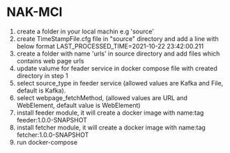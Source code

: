 # NAK-MCI
1. create a folder in your local machin e.g 'source'
2. create TimeStampFile.cfg file in "source" directory and add a line with below format
    LAST_PROCESSED_TIME=2021-10-22 23:42:00.211
3. create a folder with name 'urls' in source directory and add files which contains web page urls
4. update valume for feader service in docker compose file with created directory in step 1
5. select source_type in feeder service (allowed values are Kafka and File, default is Kafka).
6. select webpage_fetchMethod, (allowed values are URL and WebElement, default value is WebElement)
7. install feeder module, it will create a docker image with name:tag feeder:1.0.0-SNAPSHOT
8. install fetcher module, it will create a docker image with name:tag fetcher:1.0.0-SNAPSHOT
9. run docker-compose
